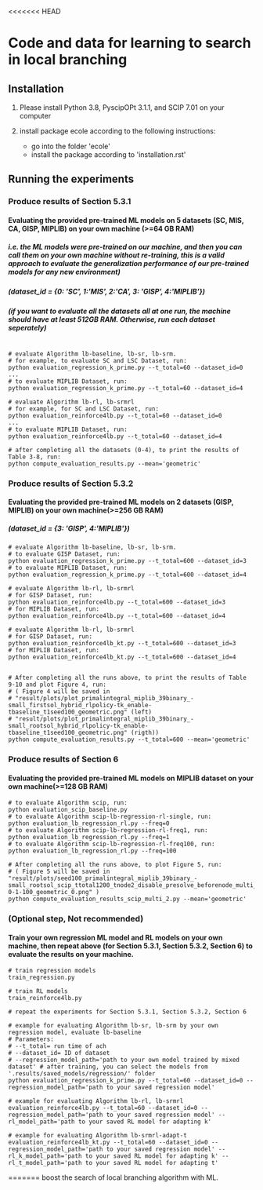 <<<<<<< HEAD
# Code and data for learning to search in local branching


## Installation

1. Please install Python 3.8, PyscipOPt 3.1.1, and SCIP 7.01 on your computer

2. install package ecole according to the following instructions:
    - go into the folder 'ecole'
    - install the package according to 'installation.rst'

## Running the experiments

### Produce results of Section 5.3.1 
#### Evaluating the provided pre-trained ML models on 5 datasets (SC, MIS, CA, GISP, MIPLIB) on your own machine (>=64 GB RAM)
##### i.e. the ML models were pre-trained on our machine, and then you can call them on your own machine without re-training, this is a valid approach to evaluate the generalization performance of our pre-trained models for any new environment)
##### (dataset_id = {0: 'SC', 1:'MIS', 2:'CA', 3: 'GISP', 4:'MIPLIB'})
##### (if you want to evaluate all the datasets all at one run, the machine should have at least 512GB RAM. Otherwise, run each dataset seperately)
```

# evaluate Algorithm lb-baseline, lb-sr, lb-srm. 
# for example, to evaluate SC and LSC Dataset, run:
python evaluation_regression_k_prime.py --t_total=60 --dataset_id=0
...
# to evaluate MIPLIB Dataset, run:
python evaluation_regression_k_prime.py --t_total=60 --dataset_id=4

# evaluate Algorithm lb-rl, lb-srmrl
# for example, for SC and LSC Dataset, run:
python evaluation_reinforce4lb.py --t_total=60 --dataset_id=0
...
# to evaluate MIPLIB Dataset, run:
python evaluation_reinforce4lb.py --t_total=60 --dataset_id=4

# after completing all the datasets (0-4), to print the results of Table 3-8, run:
python compute_evaluation_results.py --mean='geometric'

```

### Produce results of Section 5.3.2
#### Evaluating the provided pre-trained ML models on 2 datasets (GISP, MIPLIB) on your own machine(>=256 GB RAM)
##### (dataset_id = {3: 'GISP', 4:'MIPLIB'})
```
# evaluate Algorithm lb-baseline, lb-sr, lb-srm. 
# to evaluate GISP Dataset, run:
python evaluation_regression_k_prime.py --t_total=600 --dataset_id=3
# to evaluate MIPLIB Dataset, run:
python evaluation_regression_k_prime.py --t_total=600 --dataset_id=4

# evaluate Algorithm lb-rl, lb-srmrl
# for GISP Dataset, run:
python evaluation_reinforce4lb.py --t_total=600 --dataset_id=3
# for MIPLIB Dataset, run:
python evaluation_reinforce4lb.py --t_total=600 --dataset_id=4

# evaluate Algorithm lb-rl, lb-srmrl
# for GISP Dataset, run:
python evaluation_reinforce4lb_kt.py --t_total=600 --dataset_id=3
# for MIPLIB Dataset, run:
python evaluation_reinforce4lb_kt.py --t_total=600 --dataset_id=4


# After completing all the runs above, to print the results of Table 9-10 and plot Figure 4, run:
# ( Figure 4 will be saved in
# "result/plots/plot_primalintegral_miplib_39binary_-small_firstsol_hybrid_rlpolicy-tk_enable-tbaseline_t1seed100_geometric.png" (left)
# "result/plots/plot_primalintegral_miplib_39binary_-small_rootsol_hybrid_rlpolicy-tk_enable-tbaseline_t1seed100_geometric.png" (rigth))
python compute_evaluation_results.py --t_total=600 --mean='geometric'

```

### Produce results of Section 6
#### Evaluating the provided pre-trained ML models on MIPLIB dataset on your own machine(>=128 GB RAM)
```
# to evaluate Algorithm scip, run:
python evaluation_scip_baseline.py
# to evaluate Algorithm scip-lb-regression-rl-single, run:
python evaluation_lb_regression_rl.py --freq=0
# to evaluate Algorithm scip-lb-regression-rl-freq1, run:
python evaluation_lb_regression_rl.py --freq=1
# to evaluate Algorithm scip-lb-regression-rl-freq100, run:
python evaluation_lb_regression_rl.py --freq=100

# After completing all the runs above, to plot Figure 5, run:
# ( Figure 5 will be saved in "result/plots/seed100_primalintegral_miplib_39binary_-small_rootsol_scip_ttotal1200_tnode2_disable_presolve_beforenode_multi_freq-0-1-100_geometric_0.png" )
python compute_evaluation_results_scip_multi_2.py --mean='geometric'

```

### (Optional step, Not recommended) 
#### Train your own regression ML model and RL models on your own machine, then repeat above (for Section 5.3.1, Section 5.3.2, Section 6) to evaluate the results on your machine.
```
# train regression models
train_regression.py

# train RL models
train_reinforce4lb.py

# repeat the experiments for Section 5.3.1, Section 5.3.2, Section 6

# example for evaluating Algorithm lb-sr, lb-srm by your own regression model, evaluate lb-baseline 
# Parameters:
# --t_total= run time of ach 
# --dataset_id= ID of dataset
# --regression_model_path='path to your own model trained by mixed dataset' # after training, you can select the models from '.results/saved_models/regression/' folder 
python evaluation_regression_k_prime.py --t_total=60 --dataset_id=0 --regression_model_path='path to your saved regression model'

# example for evaluating Algorithm lb-rl, lb-srmrl
evaluation_reinforce4lb.py --t_total=60 --dataset_id=0 --regression_model_path='path to your saved regression model' --rl_model_path='path to your saved RL model for adapting k'

# example for evaluating Algorithm lb-srmrl-adapt-t
evaluation_reinforce4lb_kt.py --t_total=60 --dataset_id=0 --regression_model_path='path to your saved regression model' --rl_k_model_path='path to your saved RL model for adapting k' --rl_t_model_path='path to your saved RL model for adapting t' 

```
=======
boost the search of local branching algorithm with ML.
